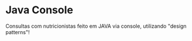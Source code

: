 # Java Console
 Consultas com nutricionistas feito em JAVA via console, utilizando "design patterns"!
